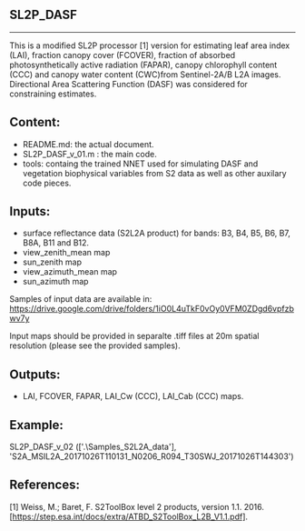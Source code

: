 SL2P_DASF
----------
----------

This is a modified SL2P processor [1] version for estimating leaf area index (LAI), fraction canopy cover (FCOVER), fraction of absorbed photosynthetically active radiation (FAPAR), canopy chlorophyll content (CCC) and canopy water content (CWC)from Sentinel-2A/B L2A images. Directional Area Scattering Function (DASF) was considered for constraining estimates.

Content:
--------
- README.md: the actual document.
- SL2P_DASF_v_01.m : the main code.
- tools: containg the trained NNET used for simulating DASF and vegetation biophysical variables from S2 data as well as other auxilary code pieces.

Inputs:
-------
- surface reflectance data (S2L2A product) for bands: B3, B4, B5, B6, B7, B8A, B11 and B12.
- view_zenith_mean map
- sun_zenith map
- view_azimuth_mean map
- sun_azimuth map 

Samples of input data are available in: https://drive.google.com/drive/folders/1iO0L4uTkF0vOy0VFM0ZDgd6vpfzbwv7y

Input maps should be provided in separalte .tiff files at 20m spatial resolution (please see the provided samples).

Outputs:
--------
- LAI, FCOVER, FAPAR, LAI_Cw (CCC), LAI_Cab (CCC) maps.  

Example:
--------
SL2P_DASF_v_02 (['.\Samples_S2L2A_data\'], 'S2A_MSIL2A_20171026T110131_N0206_R094_T30SWJ_20171026T144303')


References:
-----------
[1] Weiss, M.; Baret, F. S2ToolBox level 2 products, version 1.1. 2016. [https://step.esa.int/docs/extra/ATBD_S2ToolBox_L2B_V1.1.pdf].
 

 

